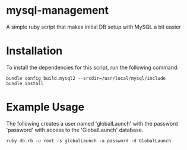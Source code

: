 mysql-management
================

A simple ruby script that makes initial DB setup with MySQL a bit easier

Installation
================

To install the dependencies for this script, run the following command:

```
bundle config build.mysql2 --srcdir=/usr/local/mysql/include
bundle install
```

Example Usage
================

The following creates a user named 'globalLaunch' with the password 'password' with access to the 'GlobalLaunch' database.

`ruby db.rb -u root -s globalLaunch -a password -d GlobalLaunch`

